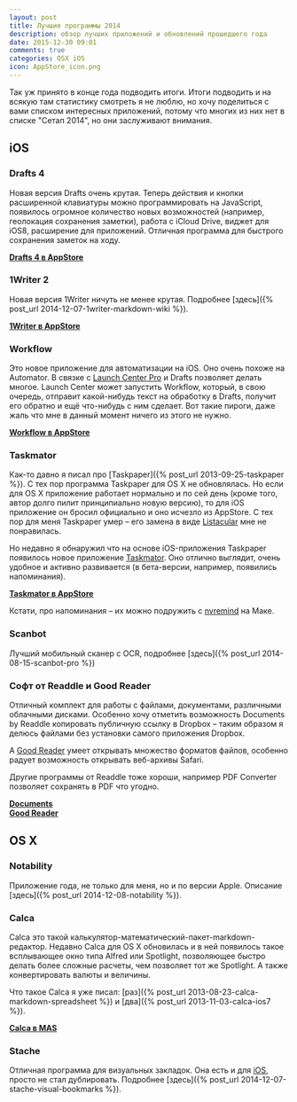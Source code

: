 ```yaml
---
layout: post
title: Лучшие программы 2014
description: обзор лучших приложений и обновлений прошедшего года
date: 2015-12-30 09:01
comments: true
categories: OSX iOS
icon: AppStore_icon.png
---
```


Так уж принято в конце года подводить итоги. Итоги подводить и на всякую там статистику смотреть я не люблю, но хочу поделиться с вами списком интересных приложений, потому что многих из них нет в списке "Сетап 2014", но они заслуживают внимания.

## iOS

### Drafts 4

Новая версия Drafts очень крутая. Теперь действия и кнопки расширенной клавиатуры можно программировать на JavaScript, появилось огромное количество новых возможностей (например, геолокация сохранения заметки), работа с iCloud Drive, виджет для iOS8, расширение для приложений. Отличная программа для быстрого сохранения заметок на ходу.

**[Drafts 4 в AppStore](https://itunes.apple.com/us/app/drafts/id905337691?mt=8&at=10lbPv)**

### 1Writer 2

Новая версия 1Writer ничуть не менее крутая. Подробнее [здесь]({% post_url 2014-12-07-1writer-markdown-wiki %}).

**[1Writer в AppStore](https://itunes.apple.com/us/app/1writer/id680469088?ls=1&mt=8&at=10lbPv)**

### Workflow

Это новое приложение для автоматизации на iOS. Оно очень похоже на Automator. В связке с [Launch Center Pro](https://itunes.apple.com/app/launch-center-pro/id532016360?at=10lbPv) и Drafts позволяет делать многое. Launch Center может запустить Workflow, который, в свою очередь, отправит какой-нибудь текст на обработку в Drafts, получит его обратно и ещё что-нибудь с ним сделает. Вот такие пироги, даже жаль что мне в данный момент ничего из этого не нужно.

**[Workflow в AppStore](https://itunes.apple.com/ru/app/workflow-powerful-automation/id915249334?mt=8&uo=4&at=10lbPv&ct=searchlink)**

### Taskmator

Как-то давно я писал про [Taskpaper]({% post_url 2013-09-25-taskpaper %}). С тех пор программа Taskpaper для OS X не обновлялась. Но если для OS X приложение работает нормально и по сей день (кроме того, автор долго пилит принципиально новую версию), то для iOS приложение он бросил официально и оно исчезло из AppStore. С тех пор для меня Taskpaper умер – его замена в виде [Listacular](https://itunes.apple.com/us/app/listacular-for-dropbox-rapid/id624606571?ls=1&mt=8&at=10lbPv) мне не понравилась.

Но недавно я обнаружил что на основе iOS-приложения Taskpaper появилось новое приложение [Taskmator](https://itunes.apple.com/ru/app/taskmator-perfect-app-for/id806250172?mt=8&uo=4&at=20lbPv&ct=searchlink). Оно отлично выглядит, очень удобное и активно развивается (в бета-версии, например, появились напоминания).

**[Taskmator в AppStore](https://itunes.apple.com/ru/app/taskmator-perfect-app-for/id806250172?mt=8&uo=4&at=10lbPv&ct=searchlink)**

Кстати, про напоминания – их можно подружить с [nvremind](http://brettterpstra.com/projects/nvremind/) на Маке.

### Scanbot

Лучший мобильный сканер с OCR, подробнее [здесь]({% post_url 2014-08-15-scanbot-pro %})

### Софт от Readdle и Good Reader

Отличный комплект для работы с файлами, документами, различными облачными дисками. Особенно хочу отметить возможность Documents by Readdle копировать публичную ссылку в Dropbox – таким образом я делюсь файлами без установки самого приложения Dropbox.

А [Good Reader](https://itunes.apple.com/ru/app/goodreader/id777310222?mt=8&uo=4&at=10lbPv&ct=searchlink) умеет открывать множество форматов файлов, особенно радует возможность открывать веб-архивы Safari.

Другие программы от Readdle тоже хороши, например PDF Converter позволяет сохранять в PDF что угодно.

**[Documents](https://itunes.apple.com/app/documents-by-readdle/id364901807?mt=8&at=10lbPv)**  
**[Good Reader](https://itunes.apple.com/ru/app/goodreader/id777310222?mt=8&uo=4&at=10lbPv&ct=searchlink)**

## OS X

### Notability

Приложение года, не только для меня, но и по версии Apple. Описание [здесь]({% post_url 2014-12-08-notability %}).

### Calca

Calca это такой калькулятор-математический-пакет-markdown-редактор. Недавно Calca для OS X обновилась и в ней появилось такое всплывающее окно типа Alfred или Spotlight, позволяющее быстро делать более сложные расчеты, чем позволяет тот же Spotlight. А также конвертировать валюты и величины.

Что такое Calca я уже писал: [раз]({% post_url 2013-08-23-calca-markdown-spreadsheet %}) и [два]({% post_url 2013-11-03-calca-ios7 %}).

**[Calca в MAS](https://itunes.apple.com/ru/app/calca/id635758264?mt=12&uo=4&at=10lbPv&ct=searchlink)**

### Stache

Отличная программа для визуальных закладок. Она есть и для [iOS](https://itunes.apple.com/app/id870671955?mt=8&at=10lbPv), просто не стал дублировать. Подробнее [здесь]({% post_url 2014-12-07-stache-visual-bookmarks %}).